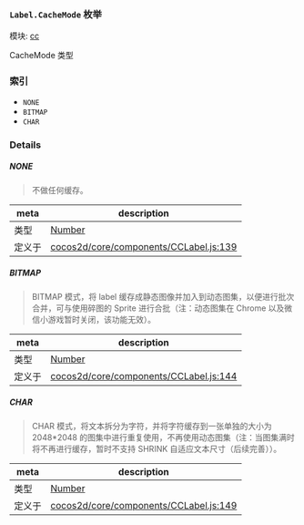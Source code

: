 ### `Label.CacheMode` 枚举



模块: [cc](../modules/cc.md)


CacheMode 类型


### 索引
  - `NONE`
  - `BITMAP`
  - `CHAR`

### Details


##### NONE

> 不做任何缓存。

| meta | description |
|------|-------------|
| 类型 | <a href="https://developer.mozilla.org/en/JavaScript/Reference/Global_Objects/Number" class="crosslink external" target="_blank">Number</a> |
| 定义于 | [cocos2d/core/components/CCLabel.js:139](https://github.com/cocos-creator/engine/blob/ffcd52a59a8c6aae4b1d658e5006aef78c30892b/cocos2d/core/components/CCLabel.js#L139) |



##### BITMAP

> BITMAP 模式，将 label 缓存成静态图像并加入到动态图集，以便进行批次合并，可与使用碎图的 Sprite 进行合批（注：动态图集在 Chrome 以及微信小游戏暂时关闭，该功能无效）。

| meta | description |
|------|-------------|
| 类型 | <a href="https://developer.mozilla.org/en/JavaScript/Reference/Global_Objects/Number" class="crosslink external" target="_blank">Number</a> |
| 定义于 | [cocos2d/core/components/CCLabel.js:144](https://github.com/cocos-creator/engine/blob/ffcd52a59a8c6aae4b1d658e5006aef78c30892b/cocos2d/core/components/CCLabel.js#L144) |



##### CHAR

> CHAR 模式，将文本拆分为字符，并将字符缓存到一张单独的大小为 2048*2048 的图集中进行重复使用，不再使用动态图集（注：当图集满时将不再进行缓存，暂时不支持 SHRINK 自适应文本尺寸（后续完善））。

| meta | description |
|------|-------------|
| 类型 | <a href="https://developer.mozilla.org/en/JavaScript/Reference/Global_Objects/Number" class="crosslink external" target="_blank">Number</a> |
| 定义于 | [cocos2d/core/components/CCLabel.js:149](https://github.com/cocos-creator/engine/blob/ffcd52a59a8c6aae4b1d658e5006aef78c30892b/cocos2d/core/components/CCLabel.js#L149) |


